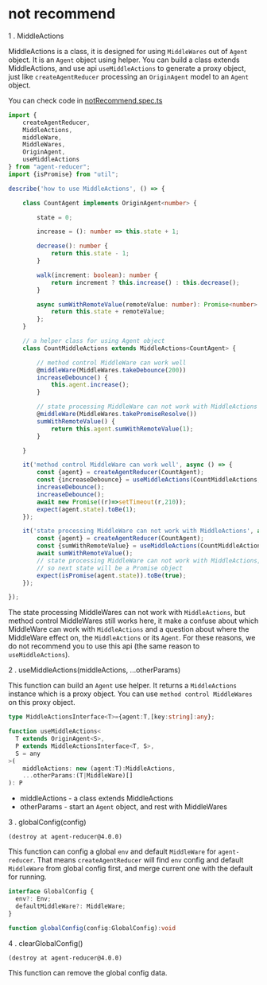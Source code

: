 # not recommend

1 . MiddleActions

MiddleActions is a class, it is designed for using `MiddleWares` out of `Agent` object. It is an `Agent` object using helper.
You can build a class extends MiddleActions, and use api `useMiddleActions` to generate a proxy object, just like `createAgentReducer` processing an `OriginAgent` model to an `Agent` object.

You can check code in [notRecommend.spec.ts](https://github.com/filefoxper/agent-reducer/blob/master/test/en/api/notRecommend.spec.ts)

```typescript
import {
    createAgentReducer, 
    MiddleActions, 
    middleWare, 
    MiddleWares, 
    OriginAgent, 
    useMiddleActions
} from "agent-reducer";
import {isPromise} from "util";

describe('how to use MiddleActions', () => {

    class CountAgent implements OriginAgent<number> {

        state = 0;

        increase = (): number => this.state + 1;

        decrease(): number {
            return this.state - 1;
        }

        walk(increment: boolean): number {
            return increment ? this.increase() : this.decrease();
        }

        async sumWithRemoteValue(remoteValue: number): Promise<number> {
            return this.state + remoteValue;
        };
    }

    // a helper class for using Agent object
    class CountMiddleActions extends MiddleActions<CountAgent> {

        // method control MiddleWare can work well
        @middleWare(MiddleWares.takeDebounce(200))
        increaseDebounce() {
            this.agent.increase();
        }

        // state processing MiddleWare can not work with MiddleActions
        @middleWare(MiddleWares.takePromiseResolve())
        sumWithRemoteValue() {
            return this.agent.sumWithRemoteValue(1);
        }

    }

    it('method control MiddleWare can work well', async () => {
        const {agent} = createAgentReducer(CountAgent);
        const {increaseDebounce} = useMiddleActions(CountMiddleActions, agent);
        increaseDebounce();
        increaseDebounce();
        await new Promise((r)=>setTimeout(r,210));
        expect(agent.state).toBe(1);
    });

    it('state processing MiddleWare can not work with MiddleActions', async () => {
        const {agent} = createAgentReducer(CountAgent);
        const {sumWithRemoteValue} = useMiddleActions(CountMiddleActions, agent);
        await sumWithRemoteValue();
        // state processing MiddleWare can not work with MiddleActions,
        // so next state will be a Promise object
        expect(isPromise(agent.state)).toBe(true);
    });

});
```
The state processing MiddleWares can not work with `MiddleActions`, but method control MiddleWares still works here, it make a confuse about which MiddleWare can work with `MiddleActions` and a question about where the MiddleWare effect on, the `MiddleActions` or its `Agent`. For these reasons, we do not recommend you to use this api (the same reason to `useMiddleActions`). 

2 . useMiddleActions(middleActions, ...otherParams)

This function can build an `Agent` use helper. It returns a `MiddleActions` instance which is a proxy object. You can use `method control MiddleWares` on this proxy object.

```typescript
type MiddleActionsInterface<T>={agent:T,[key:string]:any};

function useMiddleActions<
  T extends OriginAgent<S>,
  P extends MiddleActionsInterface<T, S>,
  S = any
>(
    middleActions: new (agent:T):MiddleActions, 
    ...otherParams:(T|MiddleWare)[]
): P
```

* middleActions - a class extends MiddleActions
* otherParams - start an `Agent` object, and rest with MiddleWares

3 . globalConfig(config) 

`(destroy at agent-reducer@4.0.0)`

This function can config a global `env` and default `MiddleWare` for `agent-reducer`. That means `createAgentReducer` will find `env` config and default `MiddleWare` from global config first, and merge current one with the default for running.
```typescript
interface GlobalConfig {
  env?: Env;
  defaultMiddleWare?: MiddleWare;
}

function globalConfig(config:GlobalConfig):void
```

4 . clearGlobalConfig()

`(destroy at agent-reducer@4.0.0)`

This function can remove the global config data.
